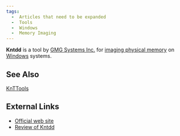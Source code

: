 ```yaml
---
tags:
  -  Articles that need to be expanded
  -  Tools
  -  Windows
  -  Memory Imaging
---
```

**Kntdd** is a tool by [GMG Systems Inc.](gmg_systems_inc..md)
for [imaging physical memory](memory_imaging.md) on
[Windows](windows.md) systems.

## See Also

[KnTTools](knttools.md)

## External Links

- [Official web site](http://users.erols.com/gmgarner/KnTTools/)
- [Review of
  Kntdd](http://forensicir.blogspot.com/2007/05/using-kntdd.html)